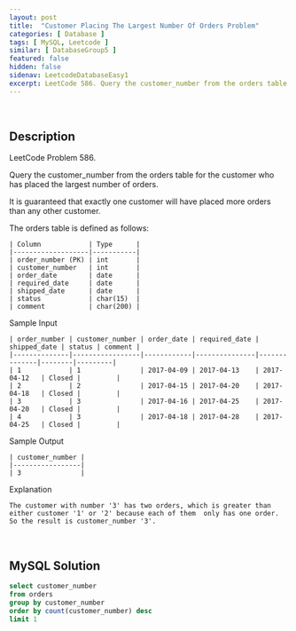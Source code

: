 ```yaml
---
layout: post
title:  "Customer Placing The Largest Number Of Orders Problem"
categories: [ Database ]
tags: [ MySQL, Leetcode ]
similar: [ DatabaseGroup5 ]
featured: false
hidden: false
sidenav: LeetcodeDatabaseEasy1
excerpt: LeetCode 586. Query the customer_number from the orders table for the customer who has placed the largest number of orders.
---
```


<br />

## Description

LeetCode Problem 586. 

Query the customer_number from the orders table for the customer who has placed the largest number of orders.

It is guaranteed that exactly one customer will have placed more orders than any other customer.

The orders table is defined as follows:

```
| Column            | Type      |
|-------------------|-----------|
| order_number (PK) | int       |
| customer_number   | int       |
| order_date        | date      |
| required_date     | date      |
| shipped_date      | date      |
| status            | char(15)  |
| comment           | char(200) |
```

Sample Input

```
| order_number | customer_number | order_date | required_date | shipped_date | status | comment |
|--------------|-----------------|------------|---------------|--------------|--------|---------|
| 1            | 1               | 2017-04-09 | 2017-04-13    | 2017-04-12   | Closed |         |
| 2            | 2               | 2017-04-15 | 2017-04-20    | 2017-04-18   | Closed |         |
| 3            | 3               | 2017-04-16 | 2017-04-25    | 2017-04-20   | Closed |         |
| 4            | 3               | 2017-04-18 | 2017-04-28    | 2017-04-25   | Closed |         |
```

Sample Output

```
| customer_number |
|-----------------|
| 3               |
```

Explanation

```
The customer with number '3' has two orders, which is greater than either customer '1' or '2' because each of them  only has one order. 
So the result is customer_number '3'.
```


<br />

## MySQL Solution


```sql
select customer_number
from orders
group by customer_number
order by count(customer_number) desc
limit 1
```
